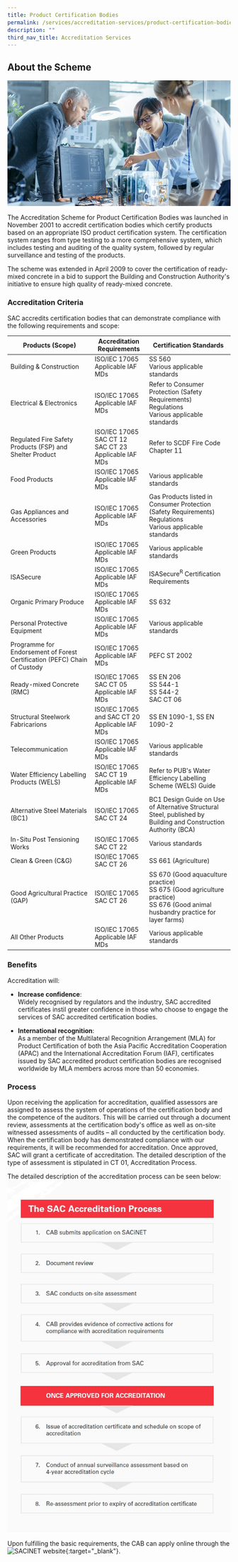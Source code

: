 ```yaml
---
title: Product Certification Bodies
permalink: /services/accreditation-services/product-certification-bodies/
description: ""
third_nav_title: Accreditation Services
---
```

## About the Scheme

![Product Certification](/images/services/product-certification-accreditation.jpg)

The Accreditation Scheme for Product Certification Bodies was launched in November 2001 to accredit certification bodies which certify products based on an appropriate ISO product certification system. The certification system ranges from type testing to a more
comprehensive system, which includes testing and auditing of the quality system, followed by regular surveillance and testing of the products. 

The scheme was extended in April 2009 to cover the certification of ready-mixed concrete in a bid to support the Building and Construction Authority's initiative to ensure high quality of ready-mixed concrete.

### Accreditation Criteria

SAC accredits certification bodies that can demonstrate compliance with the following requirements and scope:

| Products (Scope) | Accreditation Requirements | Certification Standards |
|------------------|----------------------------|-------------------------|
| Building &amp; Construction | ISO/IEC 17065<br>Applicable IAF MDs | SS 560<br>Various applicable standards |
| Electrical &amp; Electronics | ISO/IEC 17065<br>Applicable IAF MDs | Refer to Consumer Protection (Safety Requirements) Regulations<br>Various applicable standards |
| Regulated Fire Safety Products (FSP) and Shelter Product | ISO/IEC 17065<br>SAC CT 12<br>SAC CT 23<br>Applicable IAF MDs | Refer to SCDF Fire Code Chapter 11 |
| Food Products | ISO/IEC 17065<br>Applicable IAF MDs | Various applicable standards |
| Gas Appliances and Accessories | ISO/IEC 17065<br>Applicable IAF MDs | Gas Products listed in Consumer Protection (Safety Requirements) Regulations<br>Various applicable standards |
| Green Products | ISO/IEC 17065<br>Applicable IAF MDs | Various applicable standards |
| ISASecure | ISO/IEC 17065<br>Applicable IAF MDs | ISASecure<sup>R</sup> Certification Requirements |
| Organic Primary Produce | ISO/IEC 17065<br>Applicable IAF MDs | SS 632 |
| Personal Protective Equipment | ISO/IEC 17065<br>Applicable IAF MDs | Various applicable standards |
| Programme for Endorsement of Forest Certification (PEFC) Chain of Custody | ISO/IEC 17065<br>Applicable IAF MDs | PEFC ST 2002 |
| Ready-mixed Concrete (RMC) | ISO/IEC 17065<br>SAC CT 05<br>Applicable IAF MDs | SS EN 206<br>SS 544-1<br>SS 544-2<br>SAC CT 06 | 
| Structural Steelwork Fabricarions | ISO/IEC 17065 and SAC CT 20<br>Applicable IAF MDs | SS EN 1090-1, SS EN 1090-2 |
| Telecommunication | ISO/IEC 17065<br>Applicable IAF MDs | Various applicable standards |
| Water Efficiency Labelling Products (WELS) | ISO/IEC 17065<br>SAC CT 19<br>Applicable IAF MDs | Refer to PUB's Water Efficiency Labelling Scheme (WELS) Guide |
| Alternative Steel Materials (BC1) | ISO/IEC 17065<br>SAC CT 24 | BC1 Design Guide on Use of Alternative Structural Steel, published by Building and Construction Authority (BCA) |
| In-Situ Post Tensioning Works | ISO/IEC 17065<br>SAC CT 22 | Various standards |
| Clean &amp; Green (C&amp;G) | ISO/IEC 17065<br>SAC CT 26 | SS 661 (Agriculture) | 
| Good Agricultural Practice (GAP) | ISO/IEC 17065<br>SAC CT 26 | SS 670 (Good aquaculture practice)<br>SS 675 (Good agriculture practice)<br>SS 676 (Good animal husbandry practice for layer farms) | 
| All Other Products | ISO/IEC 17065<br>Applicable IAF MDs | Various applicable standards |


### Benefits
Accreditation will:

* **Increase confidence**:  
Widely recognised by regulators and the industry, SAC accredited certificates instil greater confidence in those who choose to engage the services of SAC accredited certification bodies. 


* **International recognition**:  
As a member of the Multilateral Recognition Arrangement (MLA) for Product Certification of both the Asia Pacific Accreditation Cooperation (APAC) and the International Accreditation Forum (IAF), certificates issued by SAC accredited product certification bodies are recognised worldwide by MLA members across more than 50 economies.

### Process
Upon receiving the application for accreditation, qualified assessors are assigned to assess the system of operations of the certification body and the competence of the auditors. This will be carried out through a document review, assessments at the certification body's office as well as on-site witnessed assessments of audits – all conducted by the certification body. When the certification body has demonstrated compliance with our requirements, it will be recommended for accreditation. Once approved, SAC will grant a certificate of accreditation. The detailed description of the type of assessment is stipulated in CT 01, Accreditation Process. 

The detailed description of the accreditation process can be seen below:  
![Accreditation Process](/images/services/sac-accreditation-process-flowchart.jpg) 

Upon fulfilling the basic requirements, the CAB can apply online through the ![SACINET website](/https://sacinet2.enterprisesg.gov.sg){:target="_blank"}.